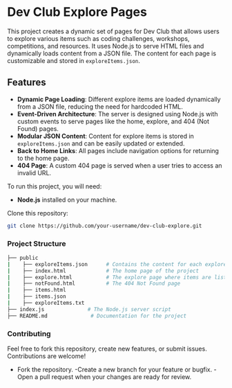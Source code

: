 # Dev Club Explore Pages

This project creates a dynamic set of pages for Dev Club that allows users to explore various items such as coding challenges, workshops, competitions, and resources. It uses Node.js to serve HTML files and dynamically loads content from a JSON file. The content for each page is customizable and stored in `exploreItems.json`.

## Features

- **Dynamic Page Loading**: Different explore items are loaded dynamically from a JSON file, reducing the need for hardcoded HTML.
- **Event-Driven Architecture**: The server is designed using Node.js with custom events to serve pages like the home, explore, and 404 (Not Found) pages.
- **Modular JSON Content**: Content for explore items is stored in `exploreItems.json` and can be easily updated or extended.
- **Back to Home Links**: All pages include navigation options for returning to the home page.
- **404 Page**: A custom 404 page is served when a user tries to access an invalid URL.

To run this project, you will need:

- **Node.js** installed on your machine.

 Clone this repository:

   ```bash
   git clone https://github.com/your-username/dev-club-explore.git
```

### Project Structure
```bash
├── public
|    ├── exploreItems.json      # Contains the content for each explore item
|    ├── index.html             # The home page of the project
|    ├── explore.html           # The explore page where items are listed
|    ├── notFound.html          # The 404 Not Found page
|    ├── items.html
|    ├── items.json 
|    ├── exploreItems.txt 
├── index.js              # The Node.js server script
├── README.md              # Documentation for the project
```

### Contributing
Feel free to fork this repository, create new features, or submit issues. Contributions are welcome!

  - Fork the repository.
  -Create a new branch for your feature or bugfix.
  -Open a pull request when your changes are ready for review.
